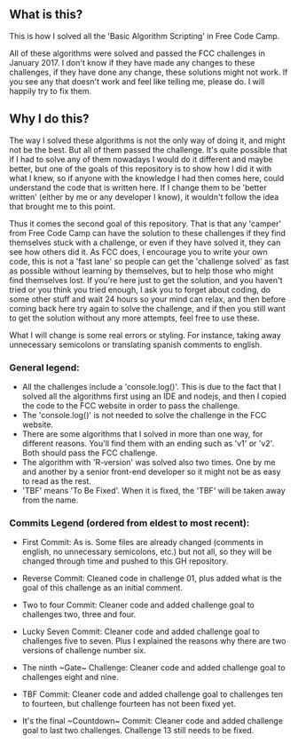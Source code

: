 ## What is this?

This is how I solved all the 'Basic Algorithm Scripting' in Free Code Camp.

All of these algorithms were solved and passed the FCC challenges in January 2017. I don't know if they have made any changes to these challenges, if they have done any change, these solutions might not work. If you see any that doesn't work and feel like telling me, please do. I will happily try to fix them.

## Why I do this?

The way I solved these algorithms is not the only way of doing it, and might not be the best. But all of them passed the challenge. It's quite possible that if I had to solve any of them nowadays I would do it different and maybe better, but one of the goals of this repository is to show how I did it with what I knew, so if anyone with the knowledge I had then comes here, could understand the code that is written here. If I change them to be 'better written' (either by me or any developer I know), it wouldn't follow the idea that brought me to this point.

Thus it comes the second goal of this repository. That is that any 'camper' from Free Code Camp can have the solution to these challenges if they find themselves stuck with a challenge, or even if they have solved it, they can see how others did it. As FCC does, I encourage you to write your own code, this is not a 'fast lane' so people can get the 'challenge solved' as fast as possible without learning by themselves, but to help those who might find themselves lost. If you're here just to get the solution, and you haven't tried or you think you tried enough, I ask you to forget about coding, do some other stuff and wait 24 hours so your mind can relax, and then before coming back here try again to solve the challenge, and if then you still want to get the solution without any more attempts, feel free to use these.

What I will change is some real errors or styling. For instance, taking away unnecessary semicolons or translating spanish comments to english.

### General legend:
  - All the challenges include a 'console.log()'. This is due to the fact that I solved all the algorithms first using an IDE and nodejs, and then I copied the code to the FCC website in order to pass the challenge.
  - The 'console.log()' is not needed to solve the challenge in the FCC website.
  - There are some algorithms that I solved in more than one way, for different reasons. You'll find them with an ending such as 'v1' or 'v2'. Both should pass the FCC challenge.
  - The algorithm with 'R-version' was solved also two times. One by me and another by a senior front-end developer so it might not be as easy to read as the rest.
  - 'TBF' means 'To Be Fixed'. When it is fixed, the 'TBF' will be taken away from the name.

### Commits Legend (ordered from eldest to most recent):

- First Commit: As is. Some files are already changed (comments in english, no unnecessary semicolons, etc.) but not all, so they will be changed through time and pushed to this GH repository.

- Reverse Commit: Cleaned code in challenge 01, plus added what is the goal of this challenge as an initial comment.

- Two to four Commit: Cleaner code and added challenge goal to challenges two, three and four.

- Lucky Seven Commit: Cleaner code and added challenge goal to challenges five to seven. Plus I explained the reasons why there are two versions of challenge number six.

- The ninth ~Gate~ Challenge: Cleaner code and added challenge goal to challenges eight and nine.

- TBF Commit: Cleaner code and added challenge goal to challenges ten to fourteen, but challenge fourteen has not been fixed yet.

- It's the final ~Countdown~ Commit: Cleaner code and added challenge goal to last two challenges. Challenge 13 still needs to be fixed.

